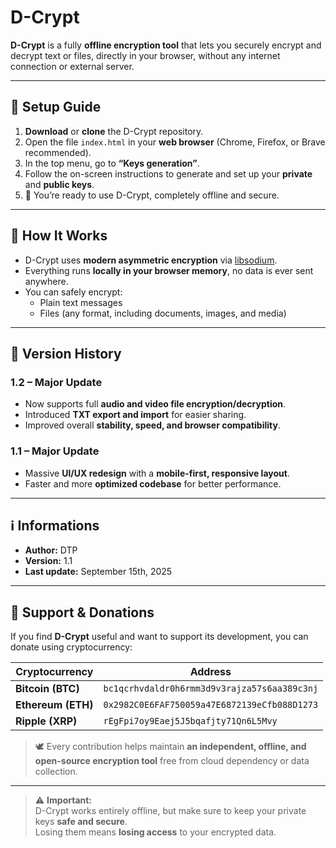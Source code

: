 # D-Crypt

**D-Crypt** is a fully **offline encryption tool** that lets you securely encrypt and decrypt text or files, directly in your browser, without any internet connection or external server.

---

## 🚀 Setup Guide

1. **Download** or **clone** the D-Crypt repository.
2. Open the file `index.html` in your **web browser** (Chrome, Firefox, or Brave recommended).
3. In the top menu, go to **“Keys generation”**.
4. Follow the on-screen instructions to generate and set up your **private** and **public keys**.
5. 🎉 You’re ready to use D-Crypt, completely offline and secure.

---

## 🧠 How It Works

- D-Crypt uses **modern asymmetric encryption** via [libsodium](https://github.com/jedisct1/libsodium.js).
- Everything runs **locally in your browser memory**, no data is ever sent anywhere.
- You can safely encrypt:
  - Plain text messages
  - Files (any format, including documents, images, and media)

---

## 📜 Version History

### **1.2** – Major Update
- Now supports full **audio and video file encryption/decryption**.
- Introduced **TXT export and import** for easier sharing.
- Improved overall **stability, speed, and browser compatibility**.

### **1.1** – Major Update
- Massive **UI/UX redesign** with a **mobile-first, responsive layout**.
- Faster and more **optimized codebase** for better performance.

---

## ℹ️ Informations

- **Author:** DTP  
- **Version:** 1.1  
- **Last update:** September 15th, 2025  

---

## 💖 Support & Donations

If you find **D-Crypt** useful and want to support its development, you can donate using cryptocurrency:  

| Cryptocurrency | Address |
|----------------|----------|
| **Bitcoin (BTC)** | `bc1qcrhvdaldr0h6rmm3d9v3rajza57s6aa389c3nj` |
| **Ethereum (ETH)** | `0x2982C0E6FAF750059a47E6872139eCfb088D1273` |
| **Ripple (XRP)** | `rEgFpi7oy9Eaej5J5bqafjty71Qn6L5Mvy` |

> 🕊️ Every contribution helps maintain **an independent, offline, and open-source encryption tool** 
> free from cloud dependency or data collection.

---

> ⚠️ **Important:**  
> D-Crypt works entirely offline, but make sure to keep your private keys **safe and secure**.  
> Losing them means **losing access** to your encrypted data.